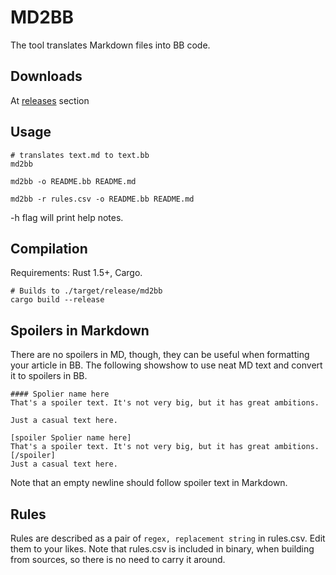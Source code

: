 # MD2BB
The tool translates Markdown files into BB code.

## Downloads
At [releases](https://github.com/White-Oak/md2bb/releases) section

## Usage
```
# translates text.md to text.bb
md2bb
```
```
md2bb -o README.bb README.md
```
```
md2bb -r rules.csv -o README.bb README.md
```
-h flag will print help notes.

## Compilation
Requirements: Rust 1.5+, Cargo.
```
# Builds to ./target/release/md2bb
cargo build --release
```

## Spoilers in Markdown

There are no spoilers in MD, though, they can be useful when formatting your article in BB. The following showshow to use neat MD text and convert it to spoilers in BB.
```
#### Spolier name here
That's a spoiler text. It's not very big, but it has great ambitions.

Just a casual text here.
```
```
[spoiler Spolier name here]
That's a spoiler text. It's not very big, but it has great ambitions.[/spoiler]
Just a casual text here.
```
Note that an empty newline should follow spoiler text in Markdown.

## Rules

Rules are described as a pair of `regex, replacement string` in rules.csv. Edit them to your likes.
Note that rules.csv is included in binary, when building from sources, so there is no need to carry it around.

